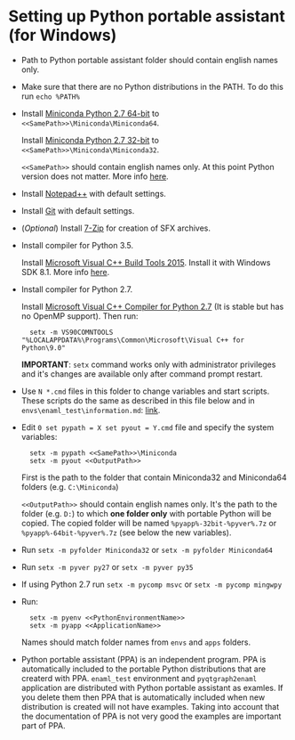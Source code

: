 Setting up Python portable assistant (for Windows)
====================================================

* Path to Python portable assistant folder should contain english names only.

* Make sure that there are no Python distributions in the PATH. To do this run 
  `echo %PATH%`

* Install [Miniconda Python 2.7 64-bit](https://repo.continuum.io/miniconda/Miniconda2-latest-Windows-x86_64.exe) to `<<SamePath>>\Miniconda\Miniconda64`.

  Install [Miniconda Python 2.7 32-bit](https://repo.continuum.io/miniconda/Miniconda2-latest-Windows-x86.exe) to `<<SamePath>>\Miniconda\Miniconda32`.

  `<<SamePath>>` should contain english names only. At this point Python version does not matter. More info [here](http://conda.pydata.org/miniconda.html).

* Install [Notepad++](https://notepad-plus-plus.org/download/v6.9.2.html) with default settings.

* Install [Git](https://git-scm.com/downloads) with default settings.

* (*Optional*) Install [7-Zip](http://www.7-zip.org/) for creation of SFX archives. 

* Install compiler for Python 3.5.

  Install [Microsoft Visual C++ Build Tools 2015](https://go.microsoft.com/fwlink/?LinkId=691126). Install it with Windows SDK 8.1. More info [here](https://blogs.msdn.microsoft.com/vcblog/2016/03/31/announcing-the-official-release-of-the-visual-c-build-tools-2015/).

* Install compiler for Python 2.7.

  Install [Microsoft Visual C++ Compiler for Python 2.7](https://www.microsoft.com/en-us/download/details.aspx?id=44266) (It is stable but has no OpenMP support). Then run:
  ```
    setx -m VS90COMNTOOLS "%LOCALAPPDATA%\Programs\Common\Microsoft\Visual C++ for Python\9.0"
  ```
  **IMPORTANT**: `setx` command works only with administrator privileges and it's changes are available only after command prompt restart.

* Use `N *.cmd` files in this folder to change variables and start scripts. These scripts do the same as described in this file below and in `envs\enaml_test\information.md`: [link](https://github.com/kiwi0fruit/python-portable-assistant/blob/master/envs/enaml_test/information.md).

* Edit `0 set pypath = X set pyout = Y.cmd` file and specify the system variables:
  ```
    setx -m pypath <<SamePath>>\Miniconda
    setx -m pyout <<OutputPath>>
  ```
  First is the path to the folder that contain Miniconda32 and Miniconda64 folders (e.g. `C:\Miniconda`)
  
  `<<OutputPath>>` should contain english names only. It's the path to the folder (e.g. `D:`) to which __one folder only__ with portable Python will be copied. The copied folder will be named `%pyapp%-32bit-%pyver%.7z` or `%pyapp%-64bit-%pyver%.7z` (see below the new variables).

* Run 
  `setx -m pyfolder Miniconda32`
  or
  `setx -m pyfolder Miniconda64`

* Run 
  `setx -m pyver py27`
  or 
  `setx -m pyver py35`

* If using Python 2.7 run 
  `setx -m pycomp msvc`
  or 
  `setx -m pycomp mingwpy`

* Run:
  ```
    setx -m pyenv <<PythonEnvironmentName>>
    setx -m pyapp <<ApplicationName>>
  ```
  Names should match folder names from `envs` and `apps` folders.

* Python portable assistant (PPA) is an independent program. PPA is automatically included to the portable Python distributions that are createrd with PPA. `enaml_test` environment and `pyqtgraph2enaml` application are distributed with Python portable assistant as examles. If you delete them then PPA that is automatically included when new distribution is created will not have examples. Taking into account that the documentation of PPA is not very good the examples are important part of PPA.
